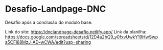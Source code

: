 # Desafio-Landpage-DNC
Desafio após a conclusão do modulo base.

Link do site: https://dnclandpage-desafio.netlify.app/
Link da planilha: https://docs.google.com/spreadsheets/d/12D4a2hQ9_y0fxvUwkY19HwSwpa5CFi88MzJ-AD-wCWA/edit?usp=sharing

